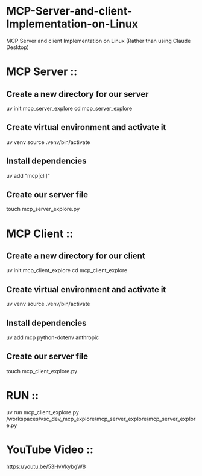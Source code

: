 # MCP-Server-and-client-Implementation-on-Linux
MCP Server and client Implementation on Linux (Rather than using Claude Desktop)

# MCP Server ::


## Create a new directory for our server 
uv init mcp_server_explore
cd mcp_server_explore

## Create virtual environment and activate it
uv venv
source .venv/bin/activate

## Install dependencies
uv add "mcp[cli]" 

## Create our server file
touch mcp_server_explore.py


# MCP Client ::


## Create a new directory for our client 
uv init mcp_client_explore
cd mcp_client_explore

## Create virtual environment and activate it
uv venv
source .venv/bin/activate

## Install dependencies
uv add mcp python-dotenv anthropic

## Create our server file
touch mcp_client_explore.py


# RUN  ::
uv run mcp_client_explore.py /workspaces/vsc_dev_mcp_explore/mcp_server_explore/mcp_server_explore.py 

# YouTube Video ::
https://youtu.be/53HvVkybgW8

